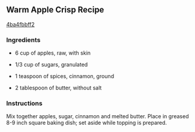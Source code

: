 ## Warm Apple Crisp Recipe

[4ba4fbbff2](http://cookeatshare.com/recipes/warm-apple-crisp-31384)

### Ingredients

 - 6 cup of apples, raw, with skin

 - 1/3 cup of sugars, granulated

 - 1 teaspoon of spices, cinnamon, ground

 - 2 tablespoon of butter, without salt

### Instructions

Mix together apples, sugar, cinnamon and melted butter. Place in greased 8-9 inch square baking dish; set aside while topping is prepared.